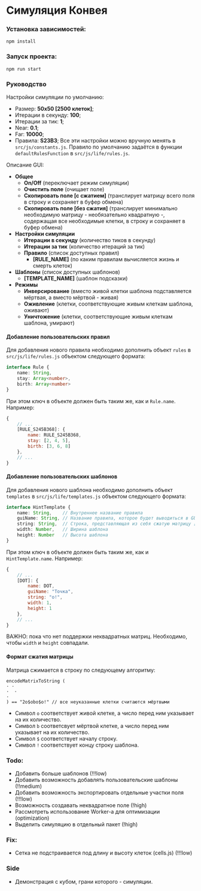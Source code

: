 # Симуляция Конвея

### 

### Установка зависимостей:
```
npm install
```

### Запуск проекта:
```
npm run start
```

### Руководство
Настройки симуляции по умолчанию:
 - Размер: **50x50 [2500 клеток]**;
 - Итерации в секунду: **100**;
 - Итерации за тик: **1**;
 - Near: **0.1**;
 - Far: **10000**;
 - Правила: **S23B3**;
Все эти настройки можно вручную менять в `src/js/constants.js`. Правило по умолчанию задаётся в функции `defaultRulesFunction` в `src/js/life/rules.js`.

Описание GUI:
- **Общее**
	- **On/Off** (переключает режим симуляции)
	- **Очистить поле** (очищает поле)
	- **Скопировать поле [с сжатием]** (транслирует матрицу всего поля в строку и сохраняет в буфер обмена)
	- **Скопировать поле [без сжатия]** (транслирует минимально необходимую матрицу - необязательно квадратную -, содержащая все необходимые клетки, в строку и сохраняет в буфер обмена)
- **Настройки симуляции**
	- **Итерации в секунду** (количество тиков в секунду)
	- **Итерации за тик** (количество итераций за тик)
	- **Правило** (список доступных правил)
		- **[RULE_NAME]** (по каким правилам вычисляется жизнь и смерть клеток)
- **Шаблоны** (список доступных шаблонов)
	- **[TEMPLATE_NAME]** (шаблон подсказки)
- **Режимы**
	- **Инверсирование** (вместо живой клетки шаблона подставляется мёртвая, а вместо мёртвой - живая)
	- **Оживление** (клетки, соответствующие живым клеткам шаблона, оживают)
	- **Уничтожение** (клетки, соответствующие живым клеткам шаблона, умирают)

#### Добавление пользовательских правил
Для добавления нового правила необходимо дополнить объект `rules` в `src/js/life/rules.js` объектом следующего формата:
```typescript
interface Rule {
	name: String,
	stay: Array<number>,
	birth: Array<number>
}
```
При этом ключ в объекте должен быть таким же, как и `Rule.name`. Например:
``` javascript
{
	// ...
	[RULE_S245B368]: {
		name: RULE_S245B368,
		stay: [2, 4, 5],
		birth: [3, 6, 8]
	},
	// ...
}
```

#### Добавление пользовательских шаблонов
Для добавления нового шаблона необходимо дополнить объект `templates` в `src/js/life/templates.js` объектом следующего формата:
```typescript
interface HintTemplate {
	name: String,    // Внутреннее название правила
	guiName: String, // Название правила, которое будет выводиться в GUI
	string: String,  // Строка, представляющая из себя сжатую матрицу [результат копирования поля в GUI]. Состоит из цифр и символов o, b, $ и !
	width: Number,   // Ширина шаблона
	height: Number   // Высота шаблона
}
```
При этом ключ в объекте должен быть таким же, как и `HintTemplate.name`. Например:
``` javascript
{
	// ...
	[DOT]: {
		name: DOT,
		guiName: "Точка",
		string: "o!",
		width: 1,
		height: 1
	},
	// ...
}
```
ВАЖНО: пока что нет поддержки неквадратных матриц. Необходимо, чтобы `width` и `height` совпадали.

#### Формат сжатия матрицы
Матрица сжимается в строку по следующему алгоритму:
```
encodeMatrixToString (
· · 
·  ·
·
) == "2o$obo$o!" // все неуказанные клетки считаются мёртвыми
```
- Символ `o` соответствует живой клетке, а число перед ним указывает на их количество.
- Символ `b` соответсвует мёртвой клетке, а число перед ним указывает на их количество.
- Символ `$` соответствует началу строку.
- Символ `!` соответствует концу строку шаблона.


### Todo:
- Добавить больше шаблонов (!!!low)
- Добавить возможность добавлять пользовательские шаблоны (!!medium)
- Добавить возможность экспортировать отдельные участки поля (!!!low)
- Возможность создавать неквадратное поле (!high)
- Рассмотреть использование Worker-а для оптимизации (optimization)
- Выделить симуляцию в отдельный пакет (!high)


### Fix:
- Сетка не подстраивается под длину и высоту клеток (cells.js) (!!!low)

### Side
- Демонстрация с кубом, грани которого - симуляции.